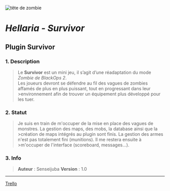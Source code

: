 ![tête de zombie](https://fr-minecraft.net/img/blocs/144_02.png)
# _Hellaria - Survivor_

## Plugin Survivor 

### 1. Description 

>Le **Survivor** est un mini jeu, il s’agit d’une réadaptation du mode *Zombie de BlackOps 2*.  
>Les joueurs devront se défendre au fil des vagues de zombies affamés de plus en plus puissant, tout en progressant dans leur >environnement afin de trouver un équipement plus développé pour les tuer.  

### 2. Statut 

>Je suis en train de m'occuper de la mise en place des vagues de monstres. La gestion des maps, des mobs, la database ainsi que la >création de maps intégrés au plugin sont finis. La gestion des armes n'est pas totalement fini (munitions). Il me restera ensuite à >m'occuper de l'interface (scoreboard, messages...).  

### 3. Info 

>**Auteur** : Senseijuba
**Version** : 1.0

------------------------
[Trello](https://trello.com/c/gyOJVBjp/8-survivor)
